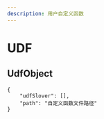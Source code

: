 ```yaml
---
description: 用户自定义函数
---
```


# UDF

## UdfObject

```text
{
    "udfSlover": [],
    "path": "自定义函数文件路径"
}
```



